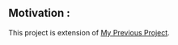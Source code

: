 ## Motivation :
This project is extension of [My Previous Project](https://github.com/srinathsai/Google-pagerank-algorithm-on-Wikipedia). 
